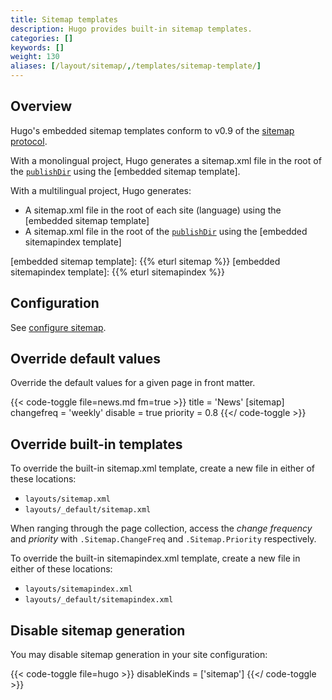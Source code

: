 ```yaml
---
title: Sitemap templates
description: Hugo provides built-in sitemap templates.
categories: []
keywords: []
weight: 130
aliases: [/layout/sitemap/,/templates/sitemap-template/]
---
```


## Overview

Hugo's embedded sitemap templates conform to v0.9 of the [sitemap protocol].

With a monolingual project, Hugo generates a sitemap.xml file in the root of the [`publishDir`] using the [embedded sitemap template].

With a multilingual project, Hugo generates:

- A sitemap.xml file in the root of each site (language) using the [embedded sitemap template]
- A sitemap.xml file in the root of the [`publishDir`] using the [embedded sitemapindex template]

[embedded sitemap template]: {{% eturl sitemap %}}
[embedded sitemapindex template]: {{% eturl sitemapindex %}}

## Configuration

See [configure sitemap](/configuration/sitemap).

## Override default values

Override the default values for a given page in front matter.

{{< code-toggle file=news.md fm=true >}}
title = 'News'
[sitemap]
  changefreq = 'weekly'
  disable = true
  priority = 0.8
{{</ code-toggle >}}

## Override built-in templates

To override the built-in sitemap.xml template, create a new file in either of these locations:

- `layouts/sitemap.xml`
- `layouts/_default/sitemap.xml`

When ranging through the page collection, access the _change frequency_ and _priority_ with `.Sitemap.ChangeFreq` and `.Sitemap.Priority` respectively.

To override the built-in sitemapindex.xml template, create a new file in either of these locations:

- `layouts/sitemapindex.xml`
- `layouts/_default/sitemapindex.xml`

## Disable sitemap generation

You may disable sitemap generation in your site configuration:

{{< code-toggle file=hugo >}}
disableKinds = ['sitemap']
{{</ code-toggle >}}

[`publishDir`]: /configuration/all/#publishdir
[sitemap protocol]: https://www.sitemaps.org/protocol.html
